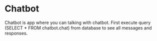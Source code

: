 # Chatbot
Chatbot is app where you can talking with chatbot.
First execute query (SELECT * FROM chatbot.chat) from database to see all messages and responses.
